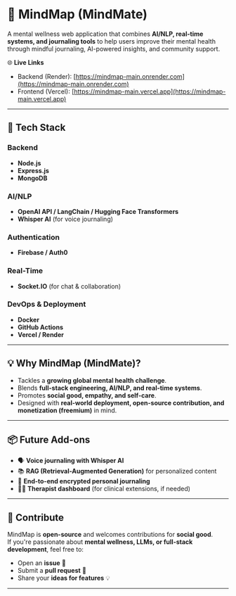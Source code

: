 # 🧠 MindMap (MindMate)  

A mental wellness web application that combines **AI/NLP, real-time systems, and journaling tools** to help users improve their mental health through mindful journaling, AI-powered insights, and community support.  

🌐 **Live Links**  
- Backend (Render): [https://mindmap-main.onrender.com](https://mindmap-main.onrender.com)  
- Frontend (Vercel): [https://mindmap-main.vercel.app](https://mindmap-main.vercel.app)  

---

## 🚀 Tech Stack  

### Backend
- **Node.js**  
- **Express.js**  
- **MongoDB**  

### AI/NLP
- **OpenAI API / LangChain / Hugging Face Transformers**  
- **Whisper AI** (for voice journaling)  

### Authentication
- **Firebase / Auth0**  

### Real-Time
- **Socket.IO** (for chat & collaboration)  

### DevOps & Deployment
- **Docker**  
- **GitHub Actions**  
- **Vercel / Render**  

---

## 💡 Why MindMap (MindMate)?  
- Tackles a **growing global mental health challenge**.  
- Blends **full-stack engineering, AI/NLP, and real-time systems**.  
- Promotes **social good, empathy, and self-care**.  
- Designed with **real-world deployment, open-source contribution, and monetization (freemium)** in mind.  

---

## 📦 Future Add-ons  
- 🗣️ **Voice journaling with Whisper AI**  
- 📚 **RAG (Retrieval-Augmented Generation)** for personalized content  
- 🔐 **End-to-end encrypted personal journaling**  
- 🧑‍⚕️ **Therapist dashboard** (for clinical extensions, if needed)  

---

## 🤝 Contribute  

MindMap is **open-source** and welcomes contributions for **social good**.  
If you're passionate about **mental wellness, LLMs, or full-stack development**, feel free to:  

- Open an **issue** 🐛  
- Submit a **pull request** 🔧  
- Share your **ideas for features** 💡  

---

